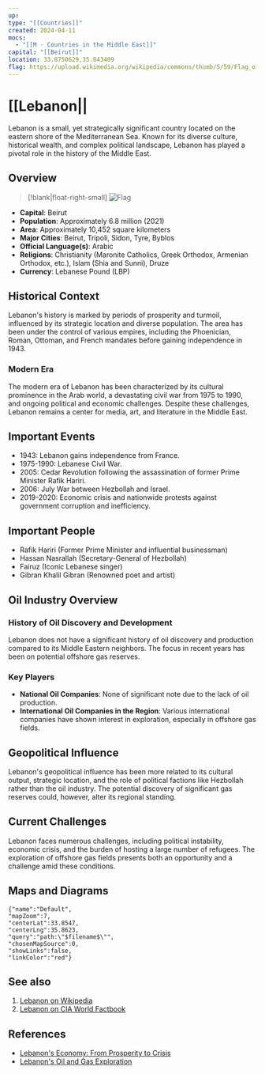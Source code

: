 ```yaml
---
up: 
type: "[[Countries]]"
created: 2024-04-11
mocs:
  - "[[M - Countries in the Middle East]]"
capital: "[[Beirut]]"
location: 33.8750629,35.843409
flag: https://upload.wikimedia.org/wikipedia/commons/thumb/5/59/Flag_of_Lebanon.svg/1280px-Flag_of_Lebanon.svg.png
---
```

# [[Lebanon||

Lebanon is a small, yet strategically significant country located on the eastern shore of the Mediterranean Sea. Known for its diverse culture, historical wealth, and complex political landscape, Lebanon has played a pivotal role in the history of the Middle East.

## Overview

> [!blank|float-right-small]
> ![Flag](https://upload.wikimedia.org/wikipedia/commons/thumb/5/59/Flag_of_Lebanon.svg/1280px-Flag_of_Lebanon.svg.png)

- **Capital**: Beirut
- **Population**: Approximately 6.8 million (2021)
- **Area**: Approximately 10,452 square kilometers
- **Major Cities**: Beirut, Tripoli, Sidon, Tyre, Byblos
- **Official Language(s)**: Arabic
- **Religions**: Christianity (Maronite Catholics, Greek Orthodox, Armenian Orthodox, etc.), Islam (Shia and Sunni), Druze
- **Currency**: Lebanese Pound (LBP)


## Historical Context

Lebanon's history is marked by periods of prosperity and turmoil, influenced by its strategic location and diverse population. The area has been under the control of various empires, including the Phoenician, Roman, Ottoman, and French mandates before gaining independence in 1943.

### Modern Era

The modern era of Lebanon has been characterized by its cultural prominence in the Arab world, a devastating civil war from 1975 to 1990, and ongoing political and economic challenges. Despite these challenges, Lebanon remains a center for media, art, and literature in the Middle East.

## Important Events

- 1943: Lebanon gains independence from France.
- 1975-1990: Lebanese Civil War.
- 2005: Cedar Revolution following the assassination of former Prime Minister Rafik Hariri.
- 2006: July War between Hezbollah and Israel.
- 2019-2020: Economic crisis and nationwide protests against government corruption and inefficiency.

## Important People

- Rafik Hariri (Former Prime Minister and influential businessman)
- Hassan Nasrallah (Secretary-General of Hezbollah)
- Fairuz (Iconic Lebanese singer)
- Gibran Khalil Gibran (Renowned poet and artist)

## Oil Industry Overview

### History of Oil Discovery and Development

Lebanon does not have a significant history of oil discovery and production compared to its Middle Eastern neighbors. The focus in recent years has been on potential offshore gas reserves.

### Key Players

- **National Oil Companies**: None of significant note due to the lack of oil production.
- **International Oil Companies in the Region**: Various international companies have shown interest in exploration, especially in offshore gas fields.

## Geopolitical Influence

Lebanon's geopolitical influence has been more related to its cultural output, strategic location, and the role of political factions like Hezbollah rather than the oil industry. The potential discovery of significant gas reserves could, however, alter its regional standing.

## Current Challenges

Lebanon faces numerous challenges, including political instability, economic crisis, and the burden of hosting a large number of refugees. The exploration of offshore gas fields presents both an opportunity and a challenge amid these conditions.

## Maps and Diagrams

```mapview
{"name":"Default",
"mapZoom":7,
"centerLat":33.8547,
"centerLng":35.8623,
"query":"path:\"$filename$\"",
"chosenMapSource":0,
"showLinks":false,
"linkColor":"red"}
```

## See also

1. [Lebanon on Wikipedia](https://en.wikipedia.org/wiki/Lebanon)
2. [Lebanon on CIA World Factbook](https://www.cia.gov/the-world-factbook/countries/lebanon/)

## References

- [Lebanon's Economy: From Prosperity to Crisis](https://www.mei.edu/publications/lebanons-economy-prosperity-crisis)
- [Lebanon's Oil and Gas Exploration](https://www.lpa.gov.lb/)